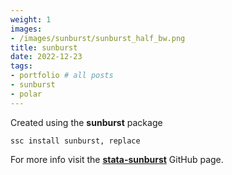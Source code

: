 ```yaml
---
weight: 1
images:
- /images/sunburst/sunburst_half_bw.png
title: sunburst
date: 2022-12-23
tags:
- portfolio # all posts
- sunburst
- polar
---
```



Created using the **sunburst** package

```
ssc install sunburst, replace
```

For more info visit the [**stata-sunburst**][def] GitHub page.

[def]: https://github.com/asjadnaqvi/stata-sunburst